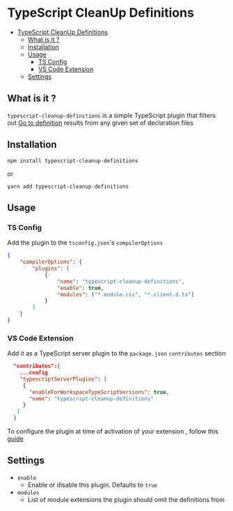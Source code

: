 # TypeScript CleanUp Definitions

-   [TypeScript CleanUp Definitions](#typescript-cleanup-definitions)
    -   [What is it ?](#what-is-it-)
    -   [Installation](#installation)
    -   [Usage](#usage)
        -   [TS Config](#ts-config)
        -   [VS Code Extension](#vs-code-extension)
    -   [Settings](#settings)

## What is it ?

`typescript-cleanup-definitions` is a simple TypeScript plugin that filters out [Go to definition](https://code.visualstudio.com/Docs/editor/editingevolved#_go-to-type-definition) results from any given set of declaration files

## Installation

`npm install typescript-cleanup-definitions`

or

`yarn add typescript-cleanup-definitions`

## Usage

### TS Config

Add the plugin to the `tsconfig.json`'s `compilerOptions`

```json
{
    "compilerOptions": {
        "plugins": [
            {
                "name": "typescript-cleanup-definitions",
                "enable": true,
                "modules": ["*.module.css", "*.client.d.ts"]
            }
        ]
    }
}
```

### VS Code Extension

Add it as a TypeScript server plugin to the `package.json` `contributes` section

```json
  "contributes":{
    ...config
    "typescriptServerPlugins": [
     {
       "enableForWorkspaceTypeScriptVersions": true,
       "name": "typescript-cleanup-definitions"
     }
   ]
  }
```

To configure the plugin at time of activation of your extension , follow this [guide](https://code.visualstudio.com/api/references/contribution-points#contributes.typescriptServerPlugins)

## Settings

-   `enable`
    -   Enable or disable this plugin. Defaults to `true`
-   `modules`
    -   List of module extensions the plugin should omit the definitions from

